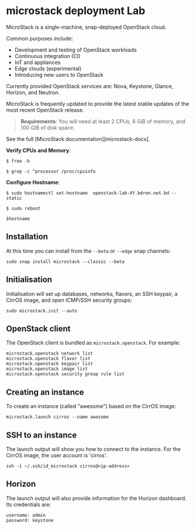 # microstack deployment Lab
MicroStack is a single-machine, snap-deployed OpenStack cloud.

Common purposes include:

* Development and testing of OpenStack workloads
* Continuous integration (CI)
* IoT and appliances
* Edge clouds (experimental)
* Introducing new users to OpenStack

Currently provided OpenStack services are: Nova, Keystone, Glance, Horizon, and
Neutron.

MicroStack is frequently updated to provide the latest stable updates of the
most recent OpenStack release.

> **Requirements**:
  You will need at least 2 CPUs, 8 GiB of memory, and 100 GiB of disk space.

See the full [MicroStack documentation][microstack-docs].

 **Verify CPUs and Memory**:
 
    $ free -h
    
    $ grep -c ^processor /proc/cpuinfo

 **Configure Hostname**:
    
    $ sudo hostnamectl set-hostname  openstack-lab-XY.bdren.net.bd --static
    
    $ sudo reboot
    
    $hostname


## Installation

At this time you can install from the `--beta` or `--edge` snap channels:

    sudo snap install microstack --classic --beta

## Initialisation

Initialisation will set up databases, networks, flavors, an SSH keypair, a
CirrOS image, and open ICMP/SSH security groups:

    sudo microstack.init --auto

## OpenStack client

The OpenStack client is bundled as `microstack.openstack`. For example:

    microstack.openstack network list
    microstack.openstack flavor list
    microstack.openstack keypair list
    microstack.openstack image list
    microstack.openstack security group rule list

## Creating an instance

To create an instance (called "awesome") based on the CirrOS image:

    microstack.launch cirros --name awesome

## SSH to an instance

The launch output will show you how to connect to the instance. For the CirrOS
image, the user account is 'cirros'.

    ssh -i ~/.ssh/id_microstack cirros@<ip-address>

## Horizon

The launch output will also provide information for the Horizon dashboard. Its
credentials are:

    username: admin
    password: keystone


